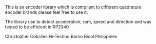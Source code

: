 
This is an encoder library which is compliant to different 
quadrature encoder brands please feel free to use it.

The library use to detect acceleration, rpm, speed and direction
and was tested to be efficient in RP2040

Christopher Coballes
Hi-Techno Barrio
Bicol.Philippines
